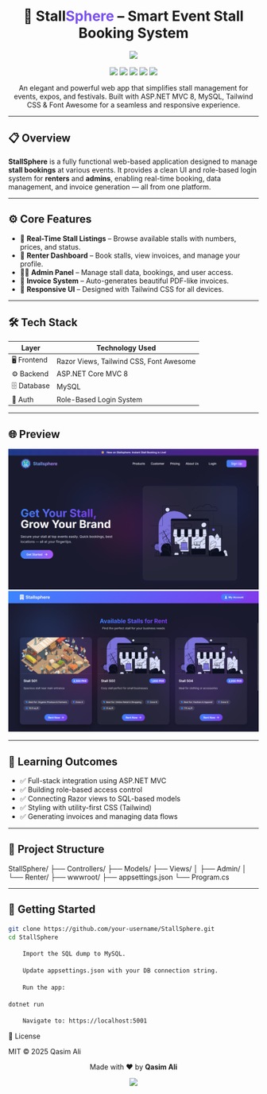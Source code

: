 <h1 align="center">🎪 Stall<span style="color:#7950f2">Sphere</span> – Smart Event Stall Booking System</h1>

<p align="center">
  <img src="https://img.shields.io/badge/StallSphere-Stall%20Booking%20Platform-7950f2?style=for-the-badge&logo=dotnet&logoColor=white">
</p>

<p align="center">
  <img src="https://img.shields.io/badge/ASP.NET%20MVC-v8.0-5C2D91?style=for-the-badge&logo=dotnet&logoColor=white">
  <img src="https://img.shields.io/badge/MySQL-Database-4479A1?style=for-the-badge&logo=mysql&logoColor=white">
  <img src="https://img.shields.io/badge/Tailwind-CSS-06B6D4?style=for-the-badge&logo=tailwindcss&logoColor=white">
  <img src="https://img.shields.io/badge/Font%20Awesome-Icons-339AF0?style=for-the-badge&logo=fontawesome&logoColor=white">
  <img src="https://img.shields.io/badge/Razor%20Views-UI-8E44AD?style=for-the-badge&logo=razorpay&logoColor=white">
</p>


<p align="center">
  An elegant and powerful web app that simplifies stall management for events, expos, and festivals. Built with ASP.NET MVC 8, MySQL, Tailwind CSS & Font Awesome for a seamless and responsive experience.
</p>

---

## 📋 Overview

**StallSphere** is a fully functional web-based application designed to manage **stall bookings** at various events. It provides a clean UI and role-based login system for **renters** and **admins**, enabling real-time booking, data management, and invoice generation — all from one platform.

---

## ⚙️ Core Features

- 🎯 **Real-Time Stall Listings** – Browse available stalls with numbers, prices, and status.
- 💼 **Renter Dashboard** – Book stalls, view invoices, and manage your profile.
- 🧑‍💻 **Admin Panel** – Manage stall data, bookings, and user access.
- 📄 **Invoice System** – Auto-generates beautiful PDF-like invoices.
- 🚀 **Responsive UI** – Designed with Tailwind CSS for all devices.

---

## 🛠️ Tech Stack

| Layer       | Technology Used         |
|-------------|--------------------------|
| 🖥️ Frontend | Razor Views, Tailwind CSS, Font Awesome |
| ⚙️ Backend  | ASP.NET Core MVC 8       |
| 🗄️ Database | MySQL                    |
| 🔐 Auth     | Role-Based Login System  |

---

## 🌐 Preview

<p align="center">
  <img src="Previews\Screenshot 2025-05-26 215555.png" alt="StallSphere Screenshot" width="600">
  <img src="Previews\Screenshot 2025-05-26 220537.png" alt="StallSphere Screenshot" width="600">
</p>

---

## 🧠 Learning Outcomes

- ✅ Full-stack integration using ASP.NET MVC
- ✅ Building role-based access control
- ✅ Connecting Razor views to SQL-based models
- ✅ Styling with utility-first CSS (Tailwind)
- ✅ Generating invoices and managing data flows

---

## 📂 Project Structure

StallSphere/
├── Controllers/
├── Models/
├── Views/
│ ├── Admin/
│ └── Renter/
├── wwwroot/
├── appsettings.json
└── Program.cs


---

## 🧪 Getting Started

```bash
git clone https://github.com/your-username/StallSphere.git
cd StallSphere

    Import the SQL dump to MySQL.

    Update appsettings.json with your DB connection string.

    Run the app:

dotnet run

    Navigate to: https://localhost:5001
```
📄 License

MIT © 2025 Qasim Ali
<p align="center"> Made with ❤️ by <strong>Qasim Ali</strong> </p> <p align="center"> <a href="https://github.com/qasimali-dev"> <img src="https://img.shields.io/badge/GitHub-Profile-000000?style=for-the-badge&logo=github&logoColor=white"> </a> </p> 